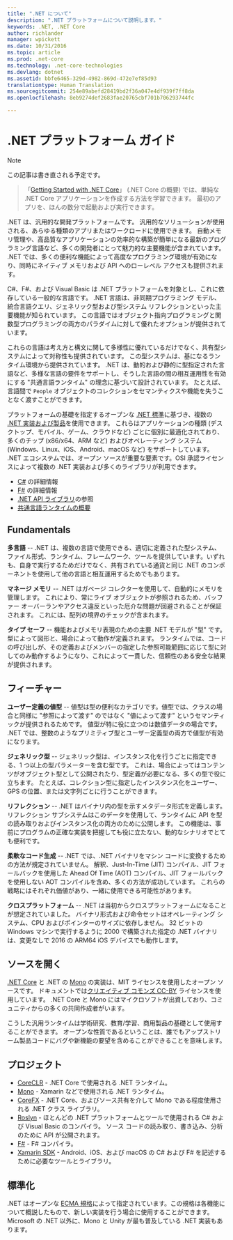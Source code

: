 ```yaml
---
title: ".NET について"
description: ".NET プラットフォームについて説明します。"
keywords: .NET, .NET Core
author: richlander
manager: wpickett
ms.date: 10/31/2016
ms.topic: article
ms.prod: .net-core
ms.technology: .net-core-technologies
ms.devlang: dotnet
ms.assetid: bbfe6465-329d-4982-869d-472e7ef85d93
translationtype: Human Translation
ms.sourcegitcommit: 254e89abefd28419bd2f36a047e4df939f7ff8da
ms.openlocfilehash: 8eb9274def2683fae20765cbf701b706293744fc

---
```


# <a name="net-platform-guide"></a>.NET プラットフォーム ガイド

> [!NOTE]
この記事は書き直される予定です。

> 「[Getting Started with .NET Core](../core/getting-started.md)」 (.NET Core の概要) では、単純な .NET Core アプリケーションを作成する方法を学習できます。 最初のアプリを、ほんの数分で起動および実行できます。

.NET は、汎用的な開発プラットフォームです。 汎用的なソリューションが使用される、あらゆる種類のアプリまたはワークロードに使用できます。 自動メモリ管理や、高品質なアプリケーションの効率的な構築が簡単になる最新のプログラミング言語など、多くの開発者にとって魅力的な主要機能が含まれています。 .NET では、多くの便利な機能によって高度なプログラミング環境が有効になり、同時にネイティブ メモリおよび API へのローレベル アクセスも提供されます。

C#、F#、および Visual Basic は .NET プラットフォームを対象とし、これに依存している一般的な言語です。 .NET 言語は、非同期プログラミング モデル、統合言語クエリ、ジェネリック型および型システム リフレクションといった主要機能が知られています。 この言語ではオブジェクト指向プログラミングと関数型プログラミングの両方のパラダイムに対して優れたオプションが提供されています。

これらの言語は考え方と構文に関して多様性に優れているだけでなく、共有型システムによって対称性も提供されています。 この型システムは、基になるランタイム環境から提供されています。 .NET は、動的および静的に型指定された言語など、多様な言語の要件をサポートし、そうした言語の間の相互運用性を有効にする "共通言語ランタイム" の理念に基づいて設計されています。 たとえば、言語間で `People` オブジェクトのコレクションをセマンティクスや機能を失うことなく渡すことができます。

プラットフォームの基礎を指定するオープンな [.NET 標準](https://github.com/dotnet/coreclr/blob/master/Documentation/project-docs/dotnet-standards.md)に基づき、複数の [.NET 実装および製品](components.md)を使用できます。 これらはアプリケーションの種類 (デスクトップ、モバイル、ゲーム、クラウドなど) ごとに個別に最適化されており、多くのチップ (x86/x64、ARM など) およびオペレーティング システム (Windows、Linux、iOS、Android、macOS など) をサポートしています。 .NET エコシステムでは、オープン ソースが重要な要素です。OSI 承認ライセンスによって複数の .NET 実装および多くのライブラリが利用できます。

- [C#](../csharp/index.md) の詳細情報
- [F#](../fsharp/index.md) の詳細情報
- [.NET API ライブラリ](../../api/index.md)の参照
- [共通言語ランタイムの概要](https://github.com/dotnet/coreclr/blob/master/Documentation/botr/intro-to-clr.md)

<a name="fundamentals"></a>Fundamentals
------------

**多言語** -- .NET は、複数の言語で使用できる、適切に定義された型システム、ファイル形式、ランタイム、フレームワーク、ツールを提供しています。いずれも、自身で実行するためだけでなく、共有されている通貨と同じ .NET のコンポーネントを使用して他の言語と相互運用するためでもあります。

**マネージ メモリ** -- .NET はガベージ コレクターを使用して、自動的にメモリを管理します。 これにより、常にライブ オブジェクトが参照されるため、バッファー オーバーランやアクセス違反といった厄介な問題が回避されることが保証されます。 これには、配列の境界のチェックが含まれます。

**タイプ セーフ** -- 機能およびメモリ表現のための主要 .NET モデルが "型" です。 型によって図形と、場合によって動作が定義されます。 ランタイムでは、コードの呼び出しが、その定義およびメンバーの指定した参照可能範囲に応じて型に対してのみ動作するようになり、これによって一貫した、信頼性のある安全な結果が提供されます。

<a name="features"></a>フィーチャー
--------

**ユーザー定義の値型** -- 値型は型の便利なカテゴリです。値型では、クラスの場合と同様に "参照によって渡す" のではなく "値によって渡す" というセマンティックが提供されるためです。 値型が特に役に立つのは数値データの場合です。 .NET では、整数のようなプリミティブ型とユーザー定義型の両方で値型が有効になります。

**ジェネリック型** -- ジェネリック型は、インスタンス化を行うごとに指定できる、1 つ以上の型パラメーターを含む型です。 これは、場合によってはコンテンツがオブジェクト型として公開されたり、型定義が必要になる、多くの型で役に立ちます。 たとえば、コレクション型に指定したインスタンス化をユーザー、GPS の位置、または文字列ごとに行うことができます。

**リフレクション** -- .NET はバイナリ内の型を示すメタデータ形式を定義します。 リフレクション サブシステムはこのデータを使用して、ランタイムに API を型の読み取りおよびインスタンス化の両方のために公開します。 この機能は、事前にプログラムの正確な実装を把握しても役に立たない、動的なシナリオでとても便利です。

**柔軟なコード生成** -- .NET では、.NET バイナリをマシン コードに変換するための方法が規定されていません。 解釈、Just-In-Time (JIT) コンパイル、JIT フォールバックを使用した Ahead Of Time (AOT) コンパイル、JIT フォールバックを使用しない AOT コンパイルを含め、多くの方法が成功しています。 これらの戦略にはそれぞれ価値があり、一緒に使用できる可能性があります。

**クロスプラットフォーム** -- .NET は当初からクロスプラットフォームになることが想定されていました。 バイナリ形式および命令セットはオペレーティング システム、CPU およびポインターのサイズに依存しません。 32 ビットの Windows マシンで実行するように 2000 で構築された指定の .NET バイナリは、変更なしで 2016 の ARM64 iOS デバイスでも動作します。

<a name="open-source"></a>ソースを開く
-----------

[.NET Core](https://github.com/dotnet/core) と .NET の [Mono](https://github.com/mono/mono) の実装は、MIT ライセンスを使用したオープン ソースです。 ドキュメントでは[クリエイティブ コモンズ CC-BY](https://creativecommons.org/licenses/by/4.0/) ライセンスを使用しています。 .NET Core と Mono にはマイクロソフトが出資しており、コミュニティからの多くの共同作成者がいます。 

こうした汎用ランタイムは学術研究、教育/学習、商用製品の基礎として使用することができます。 オープンな性質であるということは、誰でもアップストリーム製品コードにバグや新機能の要望を含めることができることを意味します。

<a name="projects"></a>プロジェクト
--------

- [CoreCLR](https://github.com/dotnet/coreclr) - .NET Core で使用される .NET ランタイム。
- [Mono](https://github.com/mono/mono) - Xamarin などで使用される .NET ランタイム。
- [CoreFX](https://github.com/dotnet/coreclr) - .NET Core、およびソース共有を介して Mono である程度使用される .NET クラス ライブラリ。
- [Roslyn](https://github.com/dotnet/roslyn) - ほとんどの .NET プラットフォームとツールで使用される C# および Visual Basic のコンパイラ。 ソース コードの読み取り、書き込み、分析のために API が公開されます。
- [F#](https://github.com/microsoft/visualfsharp) - F# コンパイラ。
- [Xamarin SDK](http://open.xamarin.com) - Android、iOS、および macOS の C# および F# を記述するために必要なツールとライブラリ。

<a name="standardized"></a>標準化
------------

.NET はオープンな [ECMA 規格](https://github.com/dotnet/coreclr/blob/master/Documentation/project-docs/dotnet-standards.md)によって指定されています。この規格は各機能について概説したもので、新しい実装を行う場合に使用することができます。 Microsoft の .NET 以外に、Mono と Unity が最も普及している .NET 実装もあります。




<!--HONumber=Nov16_HO3-->


